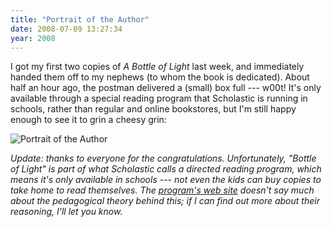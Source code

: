 ```yaml
---
title: "Portrait of the Author"
date: 2008-07-09 13:27:34
year: 2008
---
```

I got my first two copies of <em>A Bottle of Light</em> last week, and immediately handed them off to my nephews (to whom the book is dedicated).  About half an hour ago, the postman delivered a (small) box full --- w00t!  It's only available through a special reading program that Scholastic is running in schools, rather than regular and online bookstores, but I'm still happy enough to see it to grin a cheesy grin:

<img src="{{'/files/2008/07/picture.jpg' | relative_url}}" alt="Portrait of the Author" />

<em>Update: thanks to everyone for the congratulations. Unfortunately, "Bottle of Light" is part of what Scholastic calls a directed reading program, which means it's only available *in* schools --- not even the kids can buy copies to take home to read themselves.  The <a href="http://www.scholastic.ca/education/movingupwithliteracyplace/">program's web site</a> doesn't say much about the pedagogical theory behind this; if I can find out more about their reasoning, I'll let you know.</em>
